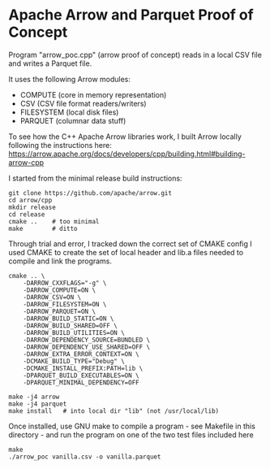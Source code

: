 # Apache Arrow and Parquet Proof of Concept

Program "arrow_poc.cpp" (arrow proof of concept) reads in a local CSV file
and writes a Parquet file.

It uses the following Arrow modules:

- COMPUTE (core in memory representation)
- CSV (CSV file format readers/writers)
- FILESYSTEM (local disk files)
- PARQUET (columnar data stuff)

To see how the C++ Apache Arrow libraries work, I built Arrow locally
following the instructions here:
https://arrow.apache.org/docs/developers/cpp/building.html#building-arrow-cpp

I started from the minimal release build instructions:

```
git clone https://github.com/apache/arrow.git
cd arrow/cpp
mkdir release
cd release
cmake ..    # too minimal
make        # ditto
```

Through trial and error, I tracked down the correct set of CMAKE config
I used CMAKE to create the set of local header and lib.a files needed
to compile and link the programs.

```
cmake .. \
	-DARROW_CXXFLAGS="-g" \
	-DARROW_COMPUTE=ON \
	-DARROW_CSV=ON \
	-DARROW_FILESYSTEM=ON \
	-DARROW_PARQUET=ON \
	-DARROW_BUILD_STATIC=ON \
	-DARROW_BUILD_SHARED=OFF \
	-DARROW_BUILD_UTILITIES=ON \
	-DARROW_DEPENDENCY_SOURCE=BUNDLED \
	-DARROW_DEPENDENCY_USE_SHARED=OFF \
	-DARROW_EXTRA_ERROR_CONTEXT=ON \
	-DCMAKE_BUILD_TYPE="Debug" \
	-DCMAKE_INSTALL_PREFIX:PATH=lib \
	-DPARQUET_BUILD_EXECUTABLES=ON \
	-DPARQUET_MINIMAL_DEPENDENCY=OFF

make -j4 arrow
make -j4 parquet
make install   # into local dir "lib" (not /usr/local/lib)
```

Once installed, use GNU make to compile a program - see Makefile in this directory -
and run the program on one of the two test files included here

```
make
./arrow_poc vanilla.csv -o vanilla.parquet
```



